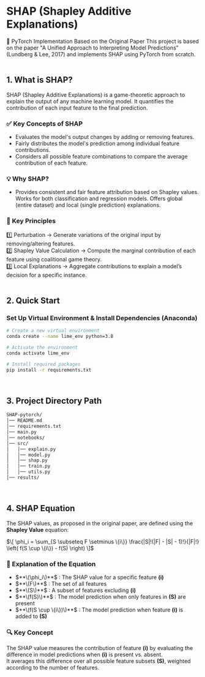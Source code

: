 # SHAP (Shapley Additive Explanations)
📢 PyTorch Implementation Based on the Original Paper
This project is based on the paper "A Unified Approach to Interpreting Model Predictions" (Lundberg & Lee, 2017)
and implements SHAP using PyTorch from scratch.
<br/>
<br/>
## 1. What is SHAP?
SHAP (Shapley Additive Explanations) is a game-theoretic approach to explain the output of any machine learning model.
It quantifies the contribution of each input feature to the final prediction.

### ✅ Key Concepts of SHAP
  - Evaluates the model's output changes by adding or removing features.
  - Fairly distributes the model's prediction among individual feature contributions.
  - Considers all possible feature combinations to compare the average contribution of each feature.

### 💡 Why SHAP? <br/>
- Provides consistent and fair feature attribution based on Shapley values. Works for both classification and regression models. Offers global (entire dataset) and local (single prediction) explanations.

### 🌟 Key Principles <br/>
1️⃣ Perturbation → Generate variations of the original input by removing/altering features.<br/>
2️⃣ Shapley Value Calculation → Compute the marginal contribution of each feature using coalitional game theory.<br/>
3️⃣ Local Explanations → Aggregate contributions to explain a model’s decision for a specific instance.
<br/>
<br/>
## 2. Quick Start
### **Set Up Virtual Environment & Install Dependencies (Anaconda)**
```bash
# Create a new virtual environment
conda create --name lime_env python=3.8

# Activate the environment
conda activate lime_env

# Install required packages
pip install -r requirements.txt
```
<br/>

## 3. Project Directory Path

```bash
SHAP-pytorch/
│── README.md                 
│── requirements.txt
│── main.py
│── notebooks/     
│── src/                      
│   │── explain.py
│   │── model.py          
│   │── shap.py
│   │── train.py                
│   │── utils.py              
│── results/
```
<br/>

## 4. SHAP Equation

The SHAP values, as proposed in the original paper, are defined using the **Shapley Value** equation:

$\[
\phi_i = \sum_{S \subseteq F \setminus \{i\}} \frac{|S|!(|F| - |S| - 1)!}{|F|!} \left( f(S \cup \{i\}) - f(S) \right)
\]$

### 📌 Explanation of the Equation

- $**\(\phi_i\)**$ : The SHAP value for a specific feature **\(i\)**
- $**\(F\)**$ : The set of all features
- $**\(S\)**$ : A subset of features excluding **\(i\)**
- $**\(f(S)\)**$ : The model prediction when only features in **\(S\)** are present
- $**\(f(S \cup \{i\})\)**$ : The model prediction when feature **\(i\)** is added to **\(S\)**

### 🔍 Key Concept

The SHAP value measures the contribution of feature **\(i\)** by evaluating the difference in model predictions when **\(i\)** is present vs. absent.  
It averages this difference over all possible feature subsets **\(S\)**, weighted according to the number of features.


